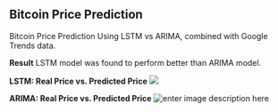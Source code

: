 

## Bitcoin Price Prediction

Bitcoin Price Prediction Using LSTM vs ARIMA, combined with Google Trends data.

**Result**
LSTM model was found to perform better than ARIMA model. 

**LSTM: Real Price vs. Predicted Price**
![](https://i.imgur.com/DYco1Tl.png)

**ARIMA: Real Price vs. Predicted Price**
![enter image description here](https://i.imgur.com/589x8QB.png)
